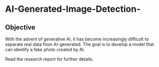 # AI-Generated-Image-Detection-

## Objective
With the advent of generative AI, it has become increasingly difficult to separate real data from AI-generated. The goal is to develop a model that can identify a fake photo created by AI.

Read the research report for further details.
